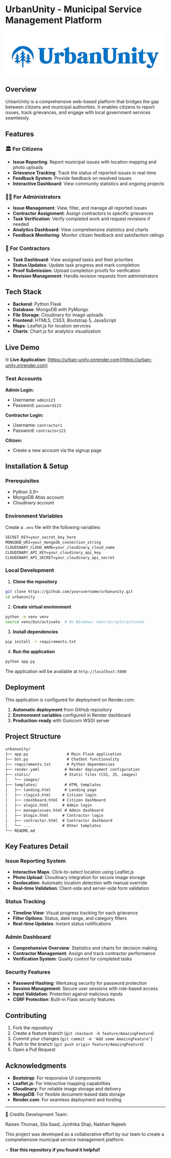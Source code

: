# UrbanUnity - Municipal Service Management Platform

![UrbanUnity Logo](static/images/logos.png)

## Overview

UrbanUnity is a comprehensive web-based platform that bridges the gap between citizens and municipal authorities. It enables citizens to report issues, track grievances, and engage with local government services seamlessly.

## Features

### 🏛️ For Citizens
- **Issue Reporting**: Report municipal issues with location mapping and photo uploads
- **Grievance Tracking**: Track the status of reported issues in real-time
- **Feedback System**: Provide feedback on resolved issues
- **Interactive Dashboard**: View community statistics and ongoing projects

### 👨‍💼 For Administrators
- **Issue Management**: View, filter, and manage all reported issues
- **Contractor Assignment**: Assign contractors to specific grievances
- **Task Verification**: Verify completed work and request revisions if needed
- **Analytics Dashboard**: View comprehensive statistics and charts
- **Feedback Monitoring**: Monitor citizen feedback and satisfaction ratings

### 🔧 For Contractors
- **Task Dashboard**: View assigned tasks and their priorities
- **Status Updates**: Update task progress and mark completion
- **Proof Submission**: Upload completion proofs for verification
- **Revision Management**: Handle revision requests from administrators

## Tech Stack

- **Backend**: Python Flask
- **Database**: MongoDB with PyMongo
- **File Storage**: Cloudinary for image uploads
- **Frontend**: HTML5, CSS3, Bootstrap 5, JavaScript
- **Maps**: Leaflet.js for location services
- **Charts**: Chart.js for analytics visualization

## Live Demo

🌐 **Live Application**: [https://urban-unity.onrender.com](https://urban-unity.onrender.com)

### Test Accounts

**Admin Login:**
- Username: `admin123`
- Password: `password123`

**Contractor Login:**
- Username: `contractor1`
- Password: `contractor123`

**Citizen:**
- Create a new account via the signup page

## Installation & Setup

### Prerequisites
- Python 3.9+
- MongoDB Atlas account
- Cloudinary account

### Environment Variables
Create a `.env` file with the following variables:

```env
SECRET_KEY=your_secret_key_here
MONGODB_URI=your_mongodb_connection_string
CLOUDINARY_CLOUD_NAME=your_cloudinary_cloud_name
CLOUDINARY_API_KEY=your_cloudinary_api_key
CLOUDINARY_API_SECRET=your_cloudinary_api_secret
```

### Local Development

1. **Clone the repository**
```bash
git clone https://github.com/yourusername/urbanunity.git
cd urbanunity
```

2. **Create virtual environment**
```bash
python -m venv venv
source venv/bin/activate  # On Windows: venv\Scripts\activate
```

3. **Install dependencies**
```bash
pip install -r requirements.txt
```

4. **Run the application**
```bash
python app.py
```

The application will be available at `http://localhost:5000`

## Deployment

This application is configured for deployment on Render.com:

1. **Automatic deployment** from GitHub repository
2. **Environment variables** configured in Render dashboard
3. **Production-ready** with Gunicorn WSGI server

## Project Structure

```
urbanunity/
├── app.py                 # Main Flask application
├── bot.py                 # Chatbot functionality
├── requirements.txt       # Python dependencies
├── render.yaml           # Render deployment configuration
├── static/               # Static files (CSS, JS, images)
│   └── images/
├── templates/            # HTML templates
│   ├── landing.html      # Landing page
│   ├── clogin3.html     # Citizen login
│   ├── cdashboard.html  # Citizen dashboard
│   ├── alogin.html      # Admin login
│   ├── manageissues.html # Admin dashboard
│   ├── blogin.html      # Contractor login
│   ├── contractor.html  # Contractor dashboard
│   └── ...              # Other templates
└── README.md
```

## Key Features Detail

### Issue Reporting System
- **Interactive Maps**: Click-to-select location using Leaflet.js
- **Photo Upload**: Cloudinary integration for secure image storage
- **Geolocation**: Automatic location detection with manual override
- **Real-time Validation**: Client-side and server-side form validation

### Status Tracking
- **Timeline View**: Visual progress tracking for each grievance
- **Filter Options**: Status, date range, and category filters
- **Real-time Updates**: Instant status notifications

### Admin Dashboard
- **Comprehensive Overview**: Statistics and charts for decision making
- **Contractor Management**: Assign and track contractor performance
- **Verification System**: Quality control for completed tasks

### Security Features
- **Password Hashing**: Werkzeug security for password protection
- **Session Management**: Secure user sessions with role-based access
- **Input Validation**: Protection against malicious inputs
- **CSRF Protection**: Built-in Flask security features

## Contributing

1. Fork the repository
2. Create a feature branch (`git checkout -b feature/AmazingFeature`)
3. Commit your changes (`git commit -m 'Add some AmazingFeature'`)
4. Push to the branch (`git push origin feature/AmazingFeature`)
5. Open a Pull Request




## Acknowledgments

- **Bootstrap**: For responsive UI components
- **Leaflet.js**: For interactive mapping capabilities
- **Cloudinary**: For reliable image storage and delivery
- **MongoDB**: For flexible document-based data storage
- **Render.com**: For seamless deployment and hosting

---

🙏 Credits
Development Team:

Raisen Thomas,
Sila Saad,
Jyothika Shaji,
Nabhan Najeeb

This project was developed as a collaborative effort by our team to create a comprehensive municipal service management platform.

⭐ **Star this repository if you found it helpful!**
